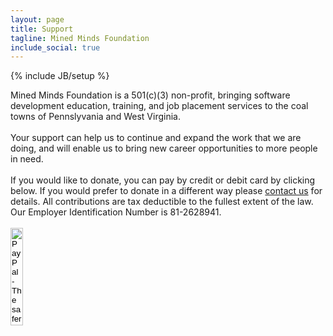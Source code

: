 ```yaml
---
layout: page
title: Support
tagline: Mined Minds Foundation 
include_social: true
---
```

{% include JB/setup %}
 
<section id="research" class="centered">
    Mined Minds Foundation is a 501(c)(3) non-profit, bringing software development education, training, and job placement services to the coal towns of Pennslyvania and West Virginia.<br><br>
    Your support can help us to continue and expand the work that we are doing, and will enable us to bring new career opportunities to more people in need.<br><br>
    If you would like to donate, you can pay by credit or debit card by clicking below. If you would prefer to donate in a different way please <a href="contact.html">contact us</a> for details. All contributions are tax deductible to the fullest extent of the law. Our Employer Identification Number is 81-2628941.<br><br>
    <form action="https://www.paypal.com/cgi-bin/webscr" method="post" target="_top">
		<input type="hidden" name="cmd" value="_s-xclick">
		<input type="hidden" name="hosted_button_id" value="T4WGCW59FJ7V8">
		<input type="image" src="https://www.paypalobjects.com/en_US/i/btn/btn_donate_LG.gif" width="20%" border="0" name="submit" alt="PayPal - The safer, easier way to pay online!">
		<img alt="" border="0" src="https://www.paypalobjects.com/en_US/i/scr/pixel.gif" width="1" height="1">
	</form>

</section>

  